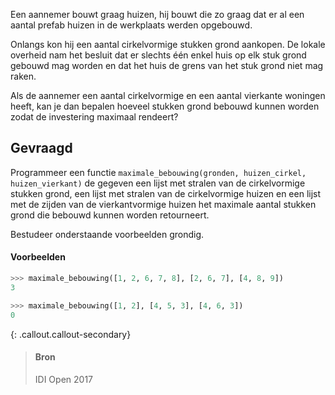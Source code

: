 Een aannemer bouwt graag huizen, hij bouwt die zo graag dat er al een aantal prefab huizen in de werkplaats werden opgebouwd.

Onlangs kon hij een aantal cirkelvormige stukken grond aankopen. De lokale overheid nam het besluit dat er slechts één enkel huis op elk stuk grond gebouwd mag worden en dat het huis de grens van het stuk grond niet mag raken.

Als de aannemer een aantal cirkelvormige en een aantal vierkante woningen heeft, kan je dan bepalen hoeveel stukken grond bebouwd kunnen worden zodat de investering maximaal rendeert?

## Gevraagd
Programmeer een functie `maximale_bebouwing(gronden, huizen_cirkel, huizen_vierkant)` de gegeven een lijst met stralen van de cirkelvormige stukken grond, een lijst met stralen van de cirkelvormige huizen en een lijst met de zijden van de vierkantvormige huizen het maximale aantal stukken grond die bebouwd kunnen worden retourneert.

Bestudeer onderstaande voorbeelden grondig.

#### Voorbeelden

```python
>>> maximale_bebouwing([1, 2, 6, 7, 8], [2, 6, 7], [4, 8, 9])
3
```

```python
>>> maximale_bebouwing([1, 2], [4, 5, 3], [4, 6, 3])
0
```

{: .callout.callout-secondary}
>#### Bron
> IDI Open 2017
